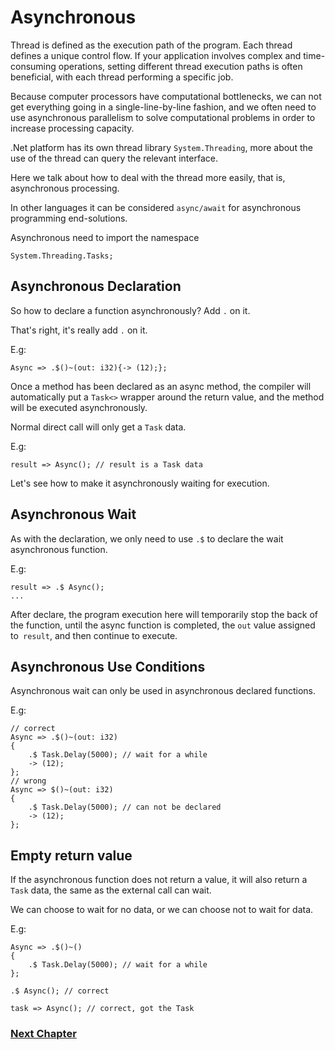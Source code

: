 # Asynchronous
Thread is defined as the execution path of the program. Each thread defines a unique control flow. If your application involves complex and time-consuming operations, setting different thread execution paths is often beneficial, with each thread performing a specific job.

Because computer processors have computational bottlenecks, we can not get everything going in a single-line-by-line fashion, and we often need to use asynchronous parallelism to solve computational problems in order to increase processing capacity.

.Net platform has its own thread library `System.Threading`, more about the use of the thread can query the relevant interface.

Here we talk about how to deal with the thread more easily, that is, asynchronous processing.

In other languages ​​it can be considered `async/await` for asynchronous programming end-solutions.

Asynchronous need to import the namespace
```
System.Threading.Tasks;
```
## Asynchronous Declaration
So how to declare a function asynchronously? Add `.` on it.

That's right, it's really add `.` on it.

E.g:
```
Async => .$()~(out: i32){-> (12);};
```
Once a method has been declared as an async method, the compiler will automatically put a `Task<>` wrapper around the return value, and the method will be executed asynchronously.

Normal direct call will only get a `Task` data.

E.g:
```
result => Async(); // result is a Task data
```
Let's see how to make it asynchronously waiting for execution.
## Asynchronous Wait
As with the declaration, we only need to use `.$` to declare the wait asynchronous function.

E.g:
```
result => .$ Async();
...
```
After declare, the program execution here will temporarily stop the back of the function, until the async function is completed, the `out` value assigned to` result`, and then continue to execute.
## Asynchronous Use Conditions
Asynchronous wait can only be used in asynchronous declared functions.

E.g:
```
// correct
Async => .$()~(out: i32)
{
    .$ Task.Delay(5000); // wait for a while
    -> (12);
};
// wrong
Async => $()~(out: i32)
{
    .$ Task.Delay(5000); // can not be declared
    -> (12);
};
```
## Empty return value
If the asynchronous function does not return a value, it will also return a `Task` data, the same as the external call can wait.

We can choose to wait for no data, or we can choose not to wait for data.

E.g:
```
Async => .$()~()
{
    .$ Task.Delay(5000); // wait for a while
};

.$ Async(); // correct

task => Async(); // correct, got the Task
```
### [Next Chapter](generic.md)